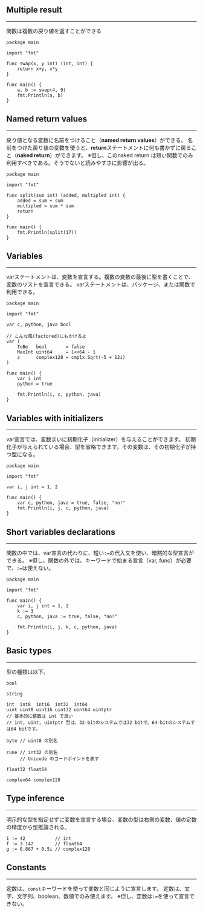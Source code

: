 ## Multiple result
---
関数は複数の戻り値を返すことができる

```golang
package main

import "fmt"

func swap(x, y int) (int, int) {
	return x+y, x*y
}

func main() {
	a, b := swap(4, 9)
	fmt.Println(a, b)
}
```

## Named return values
---
戻り値となる変数に名前をつけること（**named return values**）ができる。
名前をつけた戻り値の変数を使うと、**return**ステートメントに何も書かずに戻ること（**naked return**）ができます。
※但し、このnaked return は短い関数でのみ利用すべきである。そうでないと読みやすさに影響が出る。

```golang
package main

import "fmt"

func split(sum int) (added, multipled int) {
	added = sum + sum
	multipled = sum * sum
	return
}

func main() {
	fmt.Println(split(17))
}

```

## Variables
---
varステートメントは、変数を宣言する。複数の変数の最後に型を書くことで、変数のリストを宣言できる。
varステートメントは、パッケージ、または関数で利用できる。

```golang
package main

import "fmt"

var c, python, java bool

// こんな風(factored)にもかけるよ
var (
	ToBe   bool       = false
	MaxInt uint64     = 1<<64 - 1
	z      complex128 = cmplx.Sqrt(-5 + 12i)
)

func main() {
	var i int
	python = true
	
	fmt.Println(i, c, python, java)
}
```

## Variables with initializers
---
var宣言では、変数まいに初期化子（initializer）を与えることができます。
初期化子が与えられている場合、型を省略できます。その変数は、その初期化子が持つ型になる。

```golang
package main

import "fmt"

var i, j int = 1, 2

func main() {
	var c, python, java = true, false, "no!"
	fmt.Println(i, j, c, python, java)
}

```

## Short variables declarations
---
関数の中では、var宣言の代わりに、短い``:=``の代入文を使い、暗黙的な型宣言ができる。
※但し、関数の外では、キーワードで始まる宣言（var, func）が必要で、``:=``は使えない。

```golang
package main

import "fmt"

func main() {
	var i, j int = 1, 2
	k := 3
	c, python, java := true, false, "no!"

	fmt.Println(i, j, k, c, python, java)
}
```

## Basic types
---
型の種類は以下。

```golang
bool

string

int  int8  int16  int32  int64
uint uint8 uint16 uint32 uint64 uintptr
// 基本的に整数は int で良い
// int, uint, uintptr 型は、32-bitのシステムでは32 bitで、64-bitのシステムでは64 bitです。

byte // uint8 の別名

rune // int32 の別名
     // Unicode のコードポイントを表す

float32 float64

complex64 complex128
```

## Type inference
---
明示的な型を指定せずに変数を宣言する場合、変数の型は右側の変数、値の定数の精度から型推論される。

```golang
i := 42           // int
f := 3.142        // float64
g := 0.867 + 0.5i // complex128
```

## Constants
---
定数は、``const``キーワードを使って変数と同じように宣言します。
定数は、文字、文字列、boolean、数値でのみ使えます。
※但し、定数は``:=``を使って宣言できない。